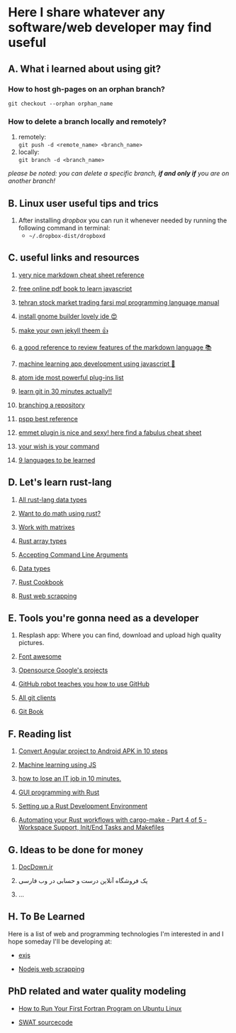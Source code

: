 # Here I share whatever any software/web developer may find useful

## A. What i learned about using git?

### How to host gh-pages on an orphan branch?

`git checkout --orphan orphan_name`

### How to delete a branch locally and remotely?

1. remotely: <br> `git push -d <remote_name> <branch_name>`
2. locally: <br> `git branch -d <branch_name>`

*please be noted: you can delete a specific branch, __if and only if__ you are on another branch!*

## B. Linux user useful tips and trics <br>

1. After installing *dropbox* you can run it whenever needed by running the following command in terminal:
    * `~/.dropbox-dist/dropboxd`

## C. useful links and resources

1. [very nice markdown cheat sheet reference](https://github.com/adam-p/markdown-here/wiki/Markdown-Cheatsheet)

2. [free online pdf book to learn javascript](https://eloquentjavascript.net/Eloquent_JavaScript.pdf)

3. [tehran stock market trading farsi mql programming language manual](https://github.com/anonymoustafa/one/raw/gh-pages/files_and_references/Jozveye-Filternevisi-Dar-Dideban-Bourse.docx.pdf)

4. [install gnome builder lovely ide 😍](https://wiki.gnome.org/Apps/Builder/Downloads)

5. [make your own jekyll theem 👍](https://jekyllrb.com/tutorials/convert-site-to-jekyll/)

6. [a good reference to review features of the markdown language 📚](https://learnxinyminutes.com/docs/markdown/)

7. [machine learning app development using javascript 👾](https://hackernoon.com/machine-learning-with-javascript-part-1-9b97f3ed4fe5)

8. [atom ide most powerful plug-ins list](https://www.shopify.com/partners/blog/best-atom-packages)

9. [learn git in 30 minutes actually!!](https://tutorialzine.com/2016/06/learn-git-in-30-minutes)

10. [branching a repository](https://confluence.atlassian.com/bitbucket/branching-a-repository-223217999.html)

11. [pspp best reference](https://www.gnu.org/software/pspp/manual/html_node/index.html#SEC_Contents)

12. [emmet plugin is nice and sexy! here find a fabulus cheat sheet](https://docs.emmet.io/cheat-sheet/)

13. [your wish is your command](https://archive.org/details/YourWishIsYourCommandCompleteCDAlbum/Your-Wish-Is-Your-Command-Lesson01.mp3)

14. [9 languages to be learned](https://www.babbel.com/en/magazine/easiest-languages-for-english-speakers-to-learn)

## D. Let's learn rust-lang

1. [All rust-lang data types](https://www.codingame.com/playgrounds/365/getting-started-with-rust/primitive-data-types)

2. [Want to do math using rust?](https://docs.rs/nalgebra/0.21.0/nalgebra/index.html)

3. [Work with matrixes](https://rust-lang-nursery.github.io/rust-cookbook/science/mathematics/linear_algebra.html)

4. [Rust array types](https://doc.rust-lang.org/reference/types/array.html#array-types)

5. [Accepting Command Line Arguments](https://doc.rust-lang.org/book/ch12-01-accepting-command-line-arguments.html#reading-the-argument-values)

6. [Data types](https://doc.rust-lang.org/book/ch03-02-data-types.html#the-tuple-type)

7. [Rust Cookbook](https://rust-lang-nursery.github.io/rust-cookbook/intro.html)

8. [Rust web scrapping](https://medium.com/@joydeepubuntu/rust-and-webscraping-ebecc9ae536c)

## E. Tools you're gonna need as a developer

1. Resplash app: Where you can find, download and upload high quality pictures.

2. [Font awesome](https://fontawesome.com/start)

3. [Opensource Google's projects](https://opensource.google/projects/explore/featured)

4. [GitHub robot teaches you how to use GitHub](https://lab.github.com/)

5. [All git clients](https://git-scm.com/download/gui/windows)

6. [Git Book](https://git-scm.com/book/en/v2)

## F. Reading list

1. [Convert Angular project to Android APK in 10 steps](https://medium.com/@christof.thalmann/convert-angular-project-to-android-apk-in-10-steps-c49e2fddd29)

1. [Machine learning using JS](https://hackernoon.com/machine-learning-with-javascript-part-1-9b97f3ed4fe5)

1. [how to lose an IT job in 10 minutes.](https://medium.com/hackernoon/how-to-lose-an-it-job-in-10-minutes-3d63213c8370)

1. [GUI programming with Rust](https://medium.com/digitalfrontiers/gui-programming-with-rust-c71fe4051b1a)

1. [Setting up a Rust Development Environment](https://hoverbear.org/blog/setting-up-a-rust-devenv/#setting-up-rust-via-rustup)

1. [Automating your Rust workflows with cargo-make - Part 4 of 5 - Workspace Support, Init/End Tasks and Makefiles](https://medium.com/@sagiegurari/automating-your-rust-workflows-with-cargo-make-part-4-of-5-workspace-support-init-end-tasks-c3e738699421)

## G. Ideas to be done for money

1. [DocDown.ir](https://www.templafy.com/)

2. یک فروشگاه آنلاین درست و حسابی در وب فارسی

3. ...

## H. To Be Learned

Here is a list of web and programming technologies I'm interested in and I hope someday I'll be developing at:

* [exjs](https://expressjs.com/)

* [Nodejs web scrapping](https://freecoursesite.us/learn-web-scraping-nodejs-2019-course/)

## PhD related and water quality modeling

* [How to Run Your First Fortran Program on Ubuntu Linux](https://www.ce-fortran.com/run-program-lin/)

* [SWAT sourcecode](https://swat.tamu.edu/software/plus/)
